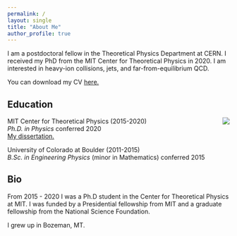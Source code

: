 ```yaml
---
permalink: /
layout: single
title: "About Me"
author_profile: true
---    
```


I am a postdoctoral fellow in the Theoretical Physics Department at CERN. I received my PhD from the MIT Center for Theoretical Physics in 2020.
I am interested in heavy-ion collisions, jets, and far-from-equilibrium QCD.

You can download my CV <a href="https://jasminebrewer.github.io/assets/files/JasmineBrewer_CV.pdf" target="_blank">here.</a>

## Education

<img style="float: right;" src="https://jasminebrewer.github.io/assets/images/MIT.png">

MIT Center for Theoretical Physics (2015-2020)  
*Ph.D. in Physics* conferred 2020  
<a href="https://jasminebrewer.github.io/assets/files/brewer-phd-physics-2020.pdf" target="_blank">My dissertation.</a>  

University of Colorado at Boulder (2011-2015)  
*B.Sc. in Engineering Physics* (minor in Mathematics) conferred 2015

## Bio

From 2015 - 2020 I was a Ph.D student in the Center for Theoretical Physics at MIT. I was funded by a Presidential fellowship from MIT and a graduate fellowship from the National Science Foundation.

I grew up in Bozeman, MT.